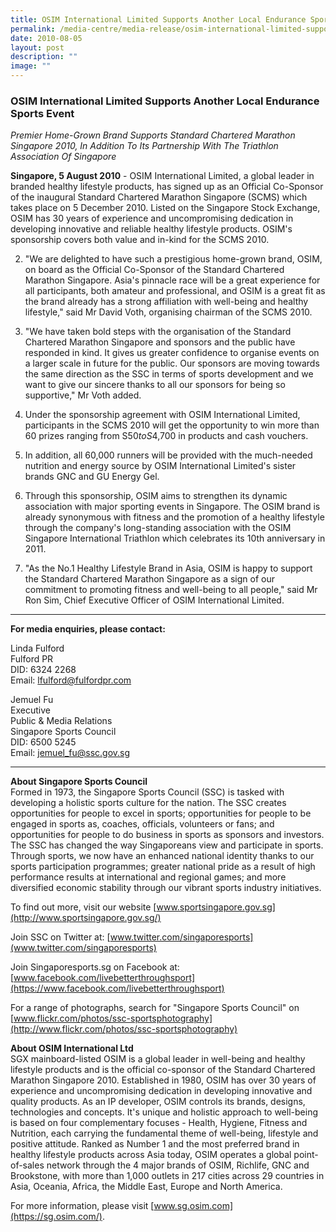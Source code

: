 ```yaml
---
title: OSIM International Limited Supports Another Local Endurance Sports Event
permalink: /media-centre/media-release/osim-international-limited-supports-another-local-endurance-sports-event/
date: 2010-08-05
layout: post
description: ""
image: ""
---
```

### **OSIM International Limited Supports Another Local Endurance Sports Event**

_Premier Home-Grown Brand Supports Standard Chartered Marathon Singapore 2010, In Addition To Its Partnership With The Triathlon Association Of Singapore_

**Singapore, 5 August 2010** - OSIM International Limited, a global leader in branded healthy lifestyle products, has signed up as an Official Co-Sponsor of the inaugural Standard Chartered Marathon Singapore (SCMS) which takes place on 5 December 2010. Listed on the Singapore Stock Exchange, OSIM has 30 years of experience and uncompromising dedication in developing innovative and reliable healthy lifestyle products. OSIM's sponsorship covers both value and in-kind for the SCMS 2010.

2. "We are delighted to have such a prestigious home-grown brand, OSIM, on board as the Official Co-Sponsor of the Standard Chartered Marathon Singapore. Asia's pinnacle race will be a great experience for all participants, both amateur and professional, and OSIM is a great fit as the brand already has a strong affiliation with well-being and healthy lifestyle," said Mr David Voth, organising chairman of the SCMS 2010.

3. "We have taken bold steps with the organisation of the Standard Chartered Marathon Singapore and sponsors and the public have responded in kind. It gives us greater confidence to organise events on a larger scale in future for the public. Our sponsors are moving towards the same direction as the SSC in terms of sports development and we want to give our sincere thanks to all our sponsors for being so supportive," Mr Voth added.

4. Under the sponsorship agreement with OSIM International Limited, participants in the SCMS 2010 will get the opportunity to win more than 60 prizes ranging from S$50 to S$4,700 in products and cash vouchers.

5. In addition, all 60,000 runners will be provided with the much-needed nutrition and energy source by OSIM International Limited's sister brands GNC and GU Energy Gel.

6. Through this sponsorship, OSIM aims to strengthen its dynamic association with major sporting events in Singapore. The OSIM brand is already synonymous with fitness and the promotion of a healthy lifestyle through the company's long-standing association with the OSIM Singapore International Triathlon which celebrates its 10th anniversary in 2011.

7. "As the No.1 Healthy Lifestyle Brand in Asia, OSIM is happy to support the Standard Chartered Marathon Singapore as a sign of our commitment to promoting fitness and well-being to all people," said Mr Ron Sim, Chief Executive Officer of OSIM International Limited.

---

**For media enquiries, please contact:**
<br>

Linda Fulford<br>
Fulford PR<br>
DID: 6324 2268<br>
Email: [lfulford@fulfordpr.com](mailto:lfulford@fulfordpr.com)

Jemuel Fu<br>
Executive<br>
Public & Media Relations<br>
Singapore Sports Council<br>
DID: 6500 5245<br>
Email: [jemuel_fu@ssc.gov.sg](mailto:jemuel_fu@ssc.gov.sg)

---

**About Singapore Sports Council**<br>
Formed in 1973, the Singapore Sports Council (SSC) is tasked with developing a holistic sports culture for the nation. The SSC creates opportunities for people to excel in sports; opportunities for people to be engaged in sports as, coaches, officials, volunteers or fans; and opportunities for people to do business in sports as sponsors and investors. The SSC has changed the way Singaporeans view and participate in sports. Through sports, we now have an enhanced national identity thanks to our sports participation programmes; greater national pride as a result of high performance results at international and regional games; and more diversified economic stability through our vibrant sports industry initiatives.

To find out more, visit our website [www.sportsingapore.gov.sg](http://www.sportsingapore.gov.sg/)

Join SSC on Twitter at: [www.twitter.com/singaporesports](www.twitter.com/singaporesports)

Join Singaporesports.sg on Facebook at: [www.facebook.com/livebetterthroughsport](https://www.facebook.com/livebetterthroughsport)

For a range of photographs, search for "Singapore Sports Council" on [www.flickr.com/photos/ssc-sportsphotography](http://www.flickr.com/photos/ssc-sportsphotography)

**About OSIM International Ltd**<br>
SGX mainboard-listed OSIM is a global leader in well-being and healthy lifestyle products and is the official co-sponsor of the Standard Chartered Marathon Singapore 2010. Established in 1980, OSIM has over 30 years of experience and uncompromising dedication in developing innovative and quality products. As an IP developer, OSIM controls its brands, designs, technologies and concepts. It's unique and holistic approach to well-being is based on four complementary focuses - Health, Hygiene, Fitness and Nutrition, each carrying the fundamental theme of well-being, lifestyle and positive attitude. Ranked as Number 1 and the most preferred brand in healthy lifestyle products across Asia today, OSIM operates a global point-of-sales network through the 4 major brands of OSIM, Richlife, GNC and Brookstone, with more than 1,000 outlets in 217 cities across 29 countries in Asia, Oceania, Africa, the Middle East, Europe and North America.

For more information, please visit [www.sg.osim.com](https://sg.osim.com/).